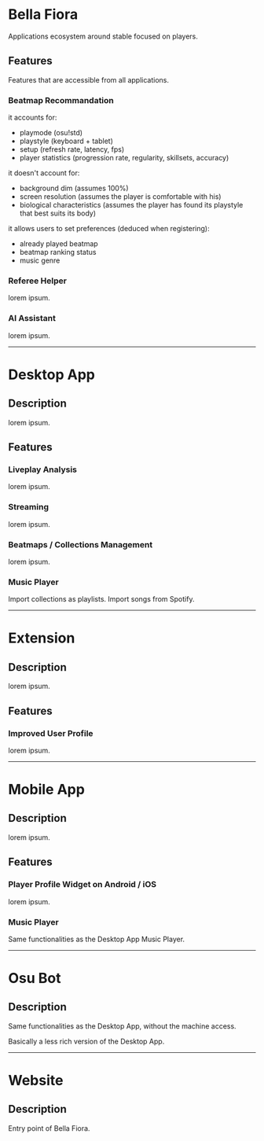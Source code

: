 # Bella Fiora

Applications ecosystem around stable focused on players.

## Features

Features that are accessible from all applications.

### Beatmap Recommandation

it accounts for:

- playmode (osu!std)
- playstyle (keyboard + tablet)
- setup (refresh rate, latency, fps)
- player statistics (progression rate, regularity, skillsets, accuracy)

it doesn't account for:

- background dim (assumes 100%)
- screen resolution (assumes the player is comfortable with his)
- biological characteristics (assumes the player has found its playstyle that best suits its body)

it allows users to set preferences (deduced when registering):

- already played beatmap
- beatmap ranking status
- music genre

### Referee Helper

lorem ipsum.

### AI Assistant

lorem ipsum.

---

# Desktop App

## Description

lorem ipsum.

## Features

### Liveplay Analysis

lorem ipsum.

### Streaming

lorem ipsum.

### Beatmaps / Collections Management

lorem ipsum.

### Music Player

Import collections as playlists.
Import songs from Spotify.

---

# Extension

## Description

lorem ipsum.

## Features

### Improved User Profile

lorem ipsum.

---

# Mobile App

## Description

lorem ipsum.

## Features

### Player Profile Widget on Android / iOS

lorem ipsum.

### Music Player

Same functionalities as the Desktop App Music Player.

---

# Osu Bot

## Description

Same functionalities as the Desktop App, without the machine access.

Basically a less rich version of the Desktop App.

---

# Website

## Description

Entry point of Bella Fiora.